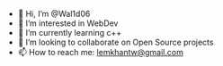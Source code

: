 - 👋 Hi, I’m @Wal1d06
- 👀 I’m interested in WebDev
- 🌱 I’m currently learning c++
- 💞️ I’m looking to collaborate on Open Source projects
- 📫 How to reach me: lemkhantw@gmail.com
